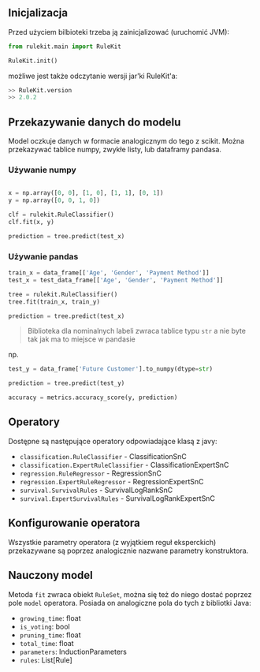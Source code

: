 ## Inicjalizacja

Przed użyciem bilbioteki trzeba ją zainicjalizować (uruchomić JVM):

```python
from rulekit.main import RuleKit

RuleKit.init()
```

możliwe jest także odczytanie wersji jar'ki RuleKit'a:

```python
>> RuleKit.version
>> 2.0.2
```

## Przekazywanie danych do modelu

Model oczkuje danych w formacie analogicznym do tego z scikit. Można przekazywać tablice numpy, zwykłe listy, lub dataframy pandasa. 

### Używanie numpy

```python

x = np.array([0, 0], [1, 0], [1, 1], [0, 1])
y = np.array([0, 0, 1, 0])

clf = rulekit.RuleClassifier()
clf.fit(x, y)

prediction = tree.predict(test_x)
```

### Używanie pandas

```python
train_x = data_frame[['Age', 'Gender', 'Payment Method']]
test_x = test_data_frame[['Age', 'Gender', 'Payment Method']]

tree = rulekit.RuleClassifier()
tree.fit(train_x, train_y)

prediction = tree.predict(test_x)
```

> Biblioteka dla nominalnych labeli zwraca tablice typu `str` a nie byte tak jak ma to miejsce w pandasie

np.
```python
test_y = data_frame['Future Customer'].to_numpy(dtype=str)

prediction = tree.predict(test_y)

accuracy = metrics.accuracy_score(y, prediction)
```

## Operatory

Dostępne są następujące operatory odpowiadające klasą z javy:
* `classification.RuleClassifier` - ClassificationSnC
* `classification.ExpertRuleClassifier` - ClassificationExpertSnC
* `regression.RuleRegressor` - RegressionSnC
* `regression.ExpertRuleRegressor` - RegressionExpertSnC
* `survival.SurvivalRules` - SurvivalLogRankSnC
* `survival.ExpertSurvivalRules` - SurvivalLogRankExpertSnC

## Konfigurowanie operatora

Wszystkie parametry operatora (z wyjątkiem reguł eksperckich) przekazywane są poprzez analogicznie nazwane parametry konstruktora.

## Nauczony model

Metoda `fit` zwraca obiekt `RuleSet`, można się też do niego dostać poprzez pole `model` operatora. Posiada on analogiczne pola do tych z bibliotki Java:
* `growing_time`: float
* `is_voting`: bool
* `pruning_time`: float
* `total_time`: float
* `parameters`: InductionParameters
* `rules`: List[Rule]
